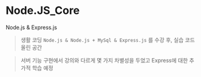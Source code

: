 # Node.JS_Core
Node.js &amp; Express.js

> 생활 코딩 `Node.js & Node.js + MySql & Express.js` 를 수강 후, 실습 코드 올린 공간


> 서버 기능 구현에서 강의와 다르게 몇 가지 차별성을 두었고 Express에 대한 추가적 학습 예정 
